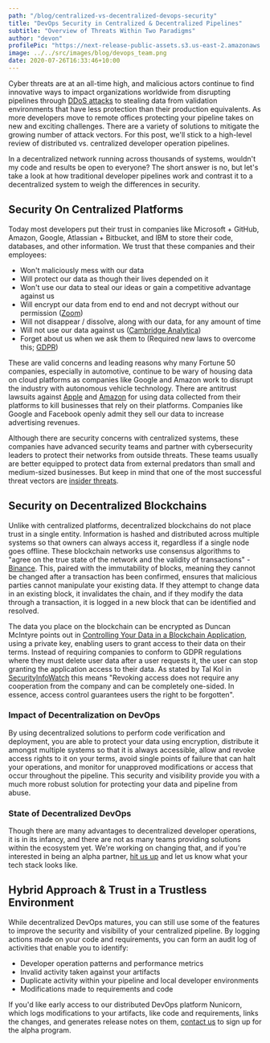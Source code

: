 ```yaml
---
path: "/blog/centralized-vs-decentralized-devops-security"
title: "DevOps Security in Centralized & Decentralized Pipelines"
subtitle: "Overview of Threats Within Two Paradigms"
author: "devon"
profilePic: "https://next-release-public-assets.s3.us-east-2.amazonaws.com/devon_profile_pic.png"
image: ../../src/images/blog/devops_team.png
date: 2020-07-26T16:33:46+10:00
---
```


Cyber threats are at an all-time high, and malicious actors continue to
find innovative ways to impact organizations worldwide from disrupting
pipelines through [DDoS attacks](https://www.cloudflare.com/learning/ddos/famous-ddos-attacks/)
to stealing data from validation
environments that have less protection than their production equivalents.
As more developers move to remote offices protecting your pipeline takes
on new and exciting challenges. There are a variety of solutions to mitigate
the growing number of attack vectors. For this post, we'll stick to a
high-level review of distributed vs. centralized developer operation
pipelines.

In a decentralized network running across thousands of systems, wouldn't
my code and results be open to everyone? The short answer is no, but
let's take a look at how traditional developer pipelines work and
contrast it to a decentralized system to weigh the differences in
security.

## Security On Centralized Platforms

Today most developers put their trust in companies like Microsoft + GitHub,
Amazon, Google, Atlassian + Bitbucket, and IBM to store their code,
databases, and other information. We trust that these companies and their
employees:

-   Won't maliciously mess with our data
-   Will protect our data as though their lives depended on it
-   Won't use our data to steal our ideas or gain a competitive advantage against us
-   Will encrypt our data from end to end and not decrypt without our permission ([Zoom](https://theintercept.com/2020/03/31/zoom-meeting-encryption/))
-   Will not disappear / dissolve, along with our data, for any amount of time
-   Will not use our data against us ([Cambridge Analytica](https://www.vox.com/2018/3/17/17134072/facebook-cambridge-analytica-trump-explained-user-data))
-   Forget about us when we ask them to (Required new laws to overcome this; [GDPR](https://ico.org.uk/for-organisations/guide-to-data-protection/guide-to-the-general-data-protection-regulation-gdpr/individual-rights/right-to-erasure/#:~:text=The%20GDPR%20introduces%20a%20right,erasure%20verbally%20or%20in%20writing.&text=The%20right%20is%20not%20absolute%20and%20only%20applies%20in%20certain%20circumstances.))

These are valid concerns and leading reasons why many Fortune 50 companies,
especially in automotive, continue to be wary of housing data on cloud
platforms as companies like Google and Amazon work to disrupt the industry
with autonomous vehicle technology. There are antitrust lawsuits against
[Apple](https://9to5mac.com/guides/antitrust/) and
[Amazon](https://www.cnbc.com/2020/06/11/amazon-to-reportedly-face-antitrust-charges-in-eu.html) for using data collected from their platforms to kill
businesses that rely on their platforms. Companies like Google and Facebook
openly admit they sell our data to increase advertising revenues.

Although there are security concerns with centralized systems, these
companies have advanced security teams and partner with cybersecurity
leaders to protect their networks from outside threats. These teams
usually are better equipped to protect data from external predators
than small and medium-sized businesses. But keep in mind that one of
the most successful threat vectors are [insider threats](https://www.varonis.com/blog/insider-threats/).

## Security on Decentralized Blockchains

Unlike with centralized platforms, decentralized blockchains do not
place trust in a single entity. Information is hashed and distributed
across multiple systems so that owners can always access it, regardless
if a single node goes offline. These blockchain networks use consensus
algorithms to "agree on the true state of the network and the validity of
transactions" - [Binance](https://academy.binance.com/blockchain/what-makes-a-blockchain-secure).
This, paired with the immutability of blocks,
meaning they cannot be changed after a transaction has been confirmed,
ensures that malicious parties cannot manipulate your existing data. If
they attempt to change data in an existing block, it invalidates the
chain, and if they modify the data through a transaction, it is logged
in a new block that can be identified and resolved.

The data you place on the blockchain can be encrypted as Duncan McIntyre
points out in
[Controlling Your Data in a Blockchain Application](https://www.zettaset.com/blog/controlling-data-blockchain-application-encryption-can-help/#:~:text=Blockchain%2C%20Encryption%20and%20Your%20Personal%20Data&text=Instead%2C%20transaction%20data%20could%20be,data%20for%20advertisers%20or%20brands.), using a
private key, enabling users to grant access to their data on their terms.
Instead of requiring companies to conform to GDPR regulations where they
must delete user data after a user requests it, the user can stop
granting the application access to their data. As stated by Tal Kol in
[SecurityInfoWatch](https://www.securityinfowatch.com/cybersecurity/article/21122947/why-blockchain-is-the-necessary-safeguard-against-data-breaches#:~:text=Blockchain%20Addresses%20Security%20Breaches%2C%20But,what%20personal%20information%20is%20shared.) this means "Revoking access does not require any
cooperation from the company and can be completely one-sided. In essence,
access control guarantees users the right to be forgotten".

### Impact of Decentralization on DevOps

By using decentralized solutions to perform code verification and
deployment, you are able to protect your data using encryption,
distribute it amongst multiple systems so that it is always accessible,
allow and revoke access rights to it on your terms, avoid single points
of failure that can halt your operations, and monitor for unapproved
modifications or access that occur throughout the pipeline. This security
and visibility provide you with a much more robust solution for protecting
your data and pipeline from abuse.

### State of Decentralized DevOps

Though there are many advantages to decentralized developer operations,
it is in its infancy, and there are not as many teams providing solutions
within the ecosystem yet. We're working on changing that, and if you're
interested in being an alpha partner, [hit us up](https://www.nextrelease.io/contact) and let us know what your
tech stack looks like.

## Hybrid Approach & Trust in a Trustless Environment

While decentralized DevOps matures, you can still use some of the
features to improve the security and visibility of your centralized
pipeline. By logging actions made on your code and requirements, you
can form an audit log of activities that enable you to identify:

-   Developer operation patterns and performance metrics
-   Invalid activity taken against your artifacts
-   Duplicate activity within your pipeline and local developer environments
-   Modifications made to requirements and code

If you'd like early access to our distributed DevOps platform Nunicorn,
which logs modifications to your artifacts, like code and requirements,
links the changes, and generates release notes on them,
[contact us](https://www.nextrelease.io/contact) to sign up for the alpha program.

